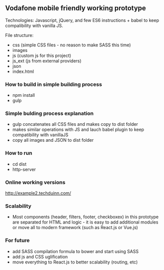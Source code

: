 ## Vodafone mobile friendly working prototype
Technologies:
Javascript, jQuery, and few ES6 instructions + babel to keep compalibility with vanilla JS.

File structure:
- css (simple CSS files - no reason to make SASS this time)
- images 
- js (custom js for this project)
- js_ext (js from external providers)
- json 
- index.html

### How to build in simple building process
- npm install
- gulp

### Simple bulding process explanation
- gulp concatenates all CSS files and makes copy to dist folder
- makes similar operations with JS and lauch babel plugin to keep compatibility with vanillaJS
- copy all images and JSON to dist folder

### How to run
- cd dist
- http-server

### Online working versions
http://example2.techduinn.com/

### Scalability
- Most components (header, filters, footer, checkboxex) in this prototype are separated for HTML and logic - it is easy to add additional modules or move all to modern framework (such as React.js or Vue.js)

### For future
- add SASS compilation formula to bower and start using SASS
- add js and CSS uglification
- move everything to React.js to better scalability (routing, etc)




